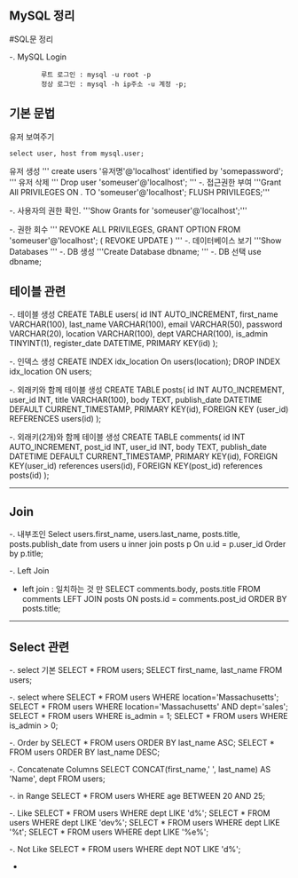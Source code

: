 ## MySQL 정리


#SQL문 정리

-. MySQL Login
```
        루트 로그인 : mysql -u root -p
        정상 로그인 : mysql -h ip주소 -u 계정 -p;
```

## 기본 문법
유저 보여주기
```
select user, host from mysql.user;
```
유저 생성
'''
create users '유저명'@'localhost' identified by 'somepassword';
'''
유저 삭제
'''
Drop user 'someuser'@'localhost';
'''
-. 접근권한 부여
'''Grant All PRIVILEGES ON *.* TO 'someuser'@'localhost';
FLUSH PRIVILEGES;'''

-. 사용자의 권한 확인.
'''Show Grants for 'someuser'@'localhost';'''

-. 권한 회수
'''
REVOKE ALL PRIVILEGES, GRANT OPTION FROM 'someuser'@'localhost';
( REVOKE UPDATE )
'''
-. 데이터베이스 보기
'''Show Databases
'''
-. DB 생성
'''Create Database dbname;
'''
-. DB 선택
        use dbname;

## 테이블 관련
-. 테이블 생성
        CREATE TABLE users( id INT AUTO_INCREMENT,
        first_name VARCHAR(100),
        last_name VARCHAR(100),
        email VARCHAR(50),
        password VARCHAR(20),
        location VARCHAR(100),
        dept VARCHAR(100),
        is_admin TINYINT(1),
        register_date DATETIME,
        PRIMARY KEY(id)
        );

-. 인덱스 생성
        CREATE INDEX idx_location On users(location);
        DROP INDEX idx_location ON users;

-. 외래키와 함께 테이블 생성
        CREATE TABLE posts(
        id INT AUTO_INCREMENT,
        user_id INT,
        title VARCHAR(100),
        body TEXT,
        publish_date DATETIME DEFAULT CURRENT_TIMESTAMP,
        PRIMARY KEY(id),
        FOREIGN KEY (user_id) REFERENCES users(id)
        );

-. 외래키(2개)와 함께 테이블 생성
        CREATE TABLE comments(
        id INT AUTO_INCREMENT,
        post_id INT,
        user_id INT,
        body TEXT,
        publish_date DATETIME DEFAULT CURRENT_TIMESTAMP,
        PRIMARY KEY(id),
        FOREIGN KEY(user_id) references users(id),
        FOREIGN KEY(post_id) references posts(id)
        );


--------------------------------------------------
## Join
-. 내부조인
Select
users.first_name,
users.last_name,
posts.title,
posts.publish_date
from users u
inner join posts p
On u.id = p.user_id
Order by p.title; 

-. Left Join 
* left join : 일치하는 것 만
        SELECT
        comments.body,
        posts.title
        FROM comments
        LEFT JOIN posts ON posts.id = comments.post_id
        ORDER BY posts.title;


--------------------------------------------------
## Select 관련
-. select 기본
        SELECT * FROM users;
        SELECT first_name, last_name FROM users;

-. select where
        SELECT * FROM users WHERE location='Massachusetts';
        SELECT * FROM users WHERE location='Massachusetts' AND dept='sales';
        SELECT * FROM users WHERE is_admin = 1;
        SELECT * FROM users WHERE is_admin > 0;

-. Order by
        SELECT * FROM users ORDER BY last_name ASC;
        SELECT * FROM users ORDER BY last_name DESC;

-. Concatenate Columns
        SELECT CONCAT(first_name,' ', last_name) AS 'Name', dept FROM users;

-. in Range
       SELECT * FROM users WHERE age BETWEEN 20 AND 25;

-. Like
       SELECT * FROM users WHERE dept LIKE 'd%';
       SELECT * FROM users WHERE dept LIKE 'dev%';
       SELECT * FROM users WHERE dept LIKE '%t';
       SELECT * FROM users WHERE dept LIKE '%e%';

-. Not Like
       SELECT * FROM users WHERE dept NOT LIKE 'd%';

-